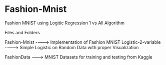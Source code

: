 # Fashion-Mnist
Fashion MNIST using Logitic Regression 1 vs All Algorithm

Files and Folders

Fashion-Mnist  ----> Implementation of Fashion MNIST
Logistic-2-variable   ----> Simple Logistic on Random Data with proper Visualization

FashionData ---> MNIST Datasets for training and testing from Kaggle 
